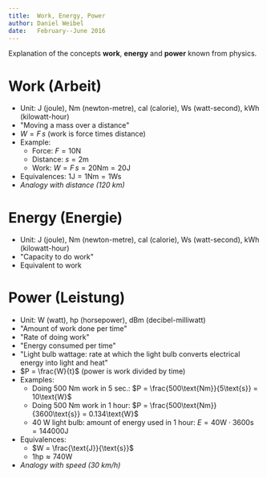```yaml
---
title:  Work, Energy, Power
author: Daniel Weibel
date:   February--June 2016
---
```


Explanation of the concepts **work**, **energy** and **power** known from physics.

Work (Arbeit)
=============

- Unit: J (joule), Nm (newton-metre), cal (calorie), Ws (watt-second), kWh (kilowatt-hour)
- "Moving a mass over a distance"
- $W = F \, s$ (work is force times distance)
- Example:
    - Force: $F = 10 \text{N}$
    - Distance: $s = 2 \text{m}$
    - Work: $W = F \, s = 20 \text{Nm} = 20 \text{J}$
- Equivalences: $1 \text{J} = 1 \text{Nm} = 1 \text{Ws}$
- *Analogy with distance (120 km)*


Energy (Energie)
================

- Unit: J (joule), Nm (newton-metre), cal (calorie), Ws (watt-second), kWh (kilowatt-hour)
- "Capacity to do work"
- Equivalent to work


Power (Leistung)
================

- Unit: W (watt), hp (horsepower), dBm (decibel-milliwatt)
- "Amount of work done per time"
- "Rate of doing work"
- "Energy consumed per time"
- "Light bulb wattage: rate at which the light bulb converts electrical energy into light and heat"
- $P = \frac{W}{t}$ (power is work divided by time)
- Examples:
    - Doing 500 Nm work in 5 sec.: $P = \frac{500\text{Nm}}{5\text{s}} = 10\text{W}$
    - Doing 500 Nm work in 1 hour: $P = \frac{500\text{Nm}}{3600\text{s}} = 0.134\text{W}$
    - 40 W light bulb: amount of energy used in 1 hour: $E = 40\text{W} \cdot 3600 \text{s} = 144000 \text{J}$
- Equivalences:
    - $W = \frac{\text{J}}{\text{s}}$
    - $1 \text{hp} \approx 740 \text{W}$
- *Analogy with speed (30 km/h)*
